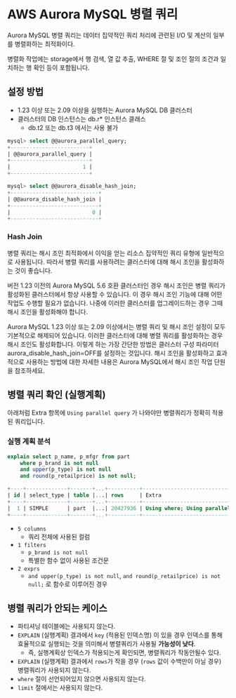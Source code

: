 # AWS Aurora MySQL 병렬 쿼리

Aurora MySQL 병렬 쿼리는 데이터 집약적인 쿼리 처리에 관련된 I/O 및 계산의 일부를 병렬화하는 최적화이다.  
  
병렬화 작업에는 storage에서 행 검색, 열 값 추출, WHERE 절 및 조인 절의 조건과 일치하는 행 확인 등이 포함됩니다.

## 설정 방법

* 1.23 이상 또는 2.09 이상을 실행하는 Aurora MySQL DB 클러스터
* 클러스터의 DB 인스턴스는 db.r* 인스턴스 클래스
  * db.t2 또는 db.t3 에서는 사용 불가
  

```sql
mysql> select @@aurora_parallel_query;
+-------------------------+
| @@aurora_parallel_query |
+-------------------------+
|                       1 |
+-------------------------+

mysql> select @@aurora_disable_hash_join;
+----------------------------+
| @@aurora_disable_hash_join |
+----------------------------+
|                          0 |
+----------------------------+
```

### Hash Join

병렬 쿼리는 해시 조인 최적화에서 이익을 얻는 리소스 집약적인 쿼리 유형에 일반적으로 사용됩니다. 따라서 병렬 쿼리를 사용하려는 클러스터에 대해 해시 조인을 활성화하는 것이 좋습니다.

버전 1.23 이전의 Aurora MySQL 5.6 호환 클러스터인 경우 해시 조인은 병렬 쿼리가 활성화된 클러스터에서 항상 사용할 수 있습니다. 이 경우 해시 조인 기능에 대해 어떤 작업도 수행할 필요가 없습니다. 나중에 이러한 클러스터를 업그레이드하는 경우 그때 해시 조인을 활성화해야 합니다.

Aurora MySQL 1.23 이상 또는 2.09 이상에서는 병렬 쿼리 및 해시 조인 설정이 모두 기본적으로 해제되어 있습니다. 이러한 클러스터에 대해 병렬 쿼리를 활성화하는 경우 해시 조인도 활성화합니다. 이렇게 하는 가장 간단한 방법은 클러스터 구성 파라미터 aurora_disable_hash_join=OFF를 설정하는 것입니다. 해시 조인을 활성화하고 효과적으로 사용하는 방법에 대한 자세한 내용은 Aurora MySQL에서 해시 조인 작업 단원을 참조하세요.

## 병렬 쿼리 확인 (실행계획)

아래처럼 Extra 항목에 `Using parallel query` 가 나와야만 병렬쿼리가 정확히 적용된 쿼리입니다.

### 실행 계획 분석

```sql
explain select p_name, p_mfgr from part
    where p_brand is not null
    and upper(p_type) is not null
    and round(p_retailprice) is not null;

+----+-------------+-------+...+----------+----------------------------------------------------------------------------+
| id | select_type | table |...| rows     | Extra                                                                      |
+----+-------------+-------+...+----------+----------------------------------------------------------------------------+
|  1 | SIMPLE      | part  |...| 20427936 | Using where; Using parallel query (5 columns, 1 filters, 2 exprs; 0 extra) |
+----+-------------+-------+...+----------+----------------------------------------------------------------------------+
```

* `5 columns`
  * 쿼리 전체에 사용된 컬럼
* `1 filters`
  * `p_brand is not null`
  * 특별한 함수 없이 사용된 조건문
* `2 exprs`
  * `and upper(p_type) is not null`, `and round(p_retailprice) is not null;` 로 함수로 이루어진 경우

## 병렬 쿼리가 안되는 케이스

* 파티셔닝 테이블에는 사용되지 않는다.
* `EXPLAIN` (실행계획) 결과에서 `key` (적용된 인덱스명) 이 있을 경우 인덱스를 통해 효율적으로 실행되는 것을 의미해서 병렬쿼리가 사용될 **가능성이 낮다**.
  * 즉, 실행계획상 인덱스가 적용되는게 확인되면, 병렬쿼리가 작동안될수 있다.
* `EXPLAIN` (실행계획) 결과에서 `rows`가 작을 경우 (`rows` 값이 수백만이 아닐 경우) 병렬쿼리가 사용되지 않는다.
* `where` 절이 선언되어있지 않으면 사용되지 않는다.
* `limit` 절에서는 사용되지 않는다.
